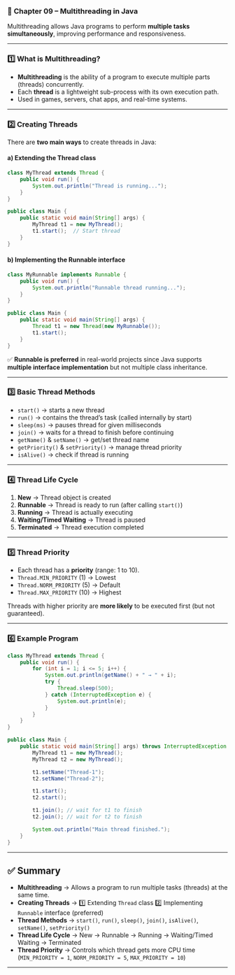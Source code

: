 ### 📖 **Chapter 09 – Multithreading in Java**

Multithreading allows Java programs to perform **multiple tasks simultaneously**, improving performance and responsiveness.

---

### **1️⃣ What is Multithreading?**

* **Multithreading** is the ability of a program to execute multiple parts (threads) concurrently.
* Each **thread** is a lightweight sub-process with its own execution path.
* Used in games, servers, chat apps, and real-time systems.

---

### **2️⃣ Creating Threads**

There are **two main ways** to create threads in Java:

#### **a) Extending the Thread class**

```java
class MyThread extends Thread {
    public void run() {
        System.out.println("Thread is running...");
    }
}

public class Main {
    public static void main(String[] args) {
        MyThread t1 = new MyThread();
        t1.start();  // Start thread
    }
}
```

#### **b) Implementing the Runnable interface**

```java
class MyRunnable implements Runnable {
    public void run() {
        System.out.println("Runnable thread running...");
    }
}

public class Main {
    public static void main(String[] args) {
        Thread t1 = new Thread(new MyRunnable());
        t1.start();
    }
}
```

✅ **Runnable is preferred** in real-world projects since Java supports **multiple interface implementation** but not multiple class inheritance.

---

### **3️⃣ Basic Thread Methods**

* `start()` → starts a new thread
* `run()` → contains the thread’s task (called internally by start)
* `sleep(ms)` → pauses thread for given milliseconds
* `join()` → waits for a thread to finish before continuing
* `getName()` & `setName()` → get/set thread name
* `getPriority()` & `setPriority()` → manage thread priority
* `isAlive()` → check if thread is running

---

### **4️⃣ Thread Life Cycle**

1. **New** → Thread object is created
2. **Runnable** → Thread is ready to run (after calling `start()`)
3. **Running** → Thread is actually executing
4. **Waiting/Timed Waiting** → Thread is paused
5. **Terminated** → Thread execution completed

---

### **5️⃣ Thread Priority**

* Each thread has a **priority** (range: 1 to 10).
* `Thread.MIN_PRIORITY` (1) → Lowest
* `Thread.NORM_PRIORITY` (5) → Default
* `Thread.MAX_PRIORITY` (10) → Highest

Threads with higher priority are **more likely** to be executed first (but not guaranteed).

---

### **6️⃣ Example Program**

```java
class MyThread extends Thread {
    public void run() {
        for (int i = 1; i <= 5; i++) {
            System.out.println(getName() + " → " + i);
            try {
                Thread.sleep(500);
            } catch (InterruptedException e) {
                System.out.println(e);
            }
        }
    }
}

public class Main {
    public static void main(String[] args) throws InterruptedException {
        MyThread t1 = new MyThread();
        MyThread t2 = new MyThread();

        t1.setName("Thread-1");
        t2.setName("Thread-2");

        t1.start();
        t2.start();

        t1.join(); // wait for t1 to finish
        t2.join(); // wait for t2 to finish

        System.out.println("Main thread finished.");
    }
}
```

---


## ✅ Summary

* **Multithreading** → Allows a program to run multiple tasks (threads) at the same time.
* **Creating Threads** →
  1️⃣ Extending `Thread` class
  2️⃣ Implementing `Runnable` interface (preferred)
* **Thread Methods** → `start()`, `run()`, `sleep()`, `join()`, `isAlive()`, `setName()`, `setPriority()`
* **Thread Life Cycle** → New → Runnable → Running → Waiting/Timed Waiting → Terminated
* **Thread Priority** → Controls which thread gets more CPU time (`MIN_PRIORITY = 1`, `NORM_PRIORITY = 5`, `MAX_PRIORITY = 10`)

---